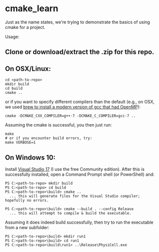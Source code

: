 # cmake_learn

Just as the name states, we're trying to demonstrate the basics of using cmake for a project.

Usage:

## Clone or download/extract the .zip for this repo. 

## On OSX/Linux:
```
cd <path-to-repo>
mkdir build
cd build
cmake ..
```
or if you want to specify different compilers than the default (e.g., on OSX, we used [brew to install a modern version of gcc that had OpenMP](http://www.mathcancer.org/blog/setting-up-gcc-openmp-on-osx-homebrew-edition/)):
```
cmake -DCMAKE_CXX_COMPILER=g++-7 -DCMAKE_C_COMPILER=gcc-7 ..
```
Assuming the cmake is successful, you then just run:
```
make
# or if you encounter build errors, try:
make VERBOSE=1
```
## On Windows 10: 

Install [Visual Studio 17](https://www.visualstudio.com/downloads/) (I use the free Community edition). After this is successfully installed, open a Command Prompt shell (or PowerShell) and:
<!--
I run a batch script (.bat) as follows:
```
cmd.exe /k ""c:\Program Files (x86)\Microsoft Visual Studio\2017\Community\VC\Auxiliary\Build\vcvarsall.bat" x64 & powershell"
```
which seems to do some magic of making my Command Prompt shell know about the VS17 "cl" compiler (and put my Command Prompt into "Powershell" mode so I'll have more Unix-like commands). Then I run:
-->
```
PS C:<path-to-repo> mkdir build
PS C:<path-to-repo> cd build
PS C:<path-to-repo>\build> cmake ..
  ... this will generate files for the Visual Studio compiler; hopefully no errors.
  
PS C:<path-to-repo>\build> cmake --build . --config Release
  ... this will attempt to compile & build the executable.
```
Assuming it does indeed build successfully, then try to run the executable from a new subfolder:
```
PS C:<path-to-repo>\build> mkdir run1
PS C:<path-to-repo>\build> cd run1
PS C:<path-to-repo>\build\run1> ..\Release\PhysiCell.exe
```

